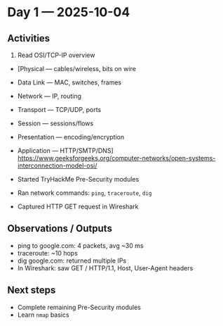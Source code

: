 # Day 1 — 2025-10-04

## Activities
1. Read OSI/TCP-IP overview
  - [Physical — cables/wireless, bits on wire  
  - Data Link — MAC, switches, frames 
  - Network — IP, routing 
  - Transport — TCP/UDP, ports 
  - Session — sessions/flows 
  - Presentation — encoding/encryption 
  - Application — HTTP/SMTP/DNS]  
https://www.geeksforgeeks.org/computer-networks/open-systems-interconnection-model-osi/
  
- Started TryHackMe Pre-Security modules  
- Ran network commands: `ping`, `traceroute`, `dig`  
- Captured HTTP GET request in Wireshark  

## Observations / Outputs
- ping to google.com: 4 packets, avg ~30 ms  
- traceroute: ~10 hops  
- dig google.com: returned multiple IPs  
- In Wireshark: saw GET / HTTP/1.1, Host, User-Agent headers  

## Next steps
- Complete remaining Pre-Security modules  
- Learn `nmap` basics
